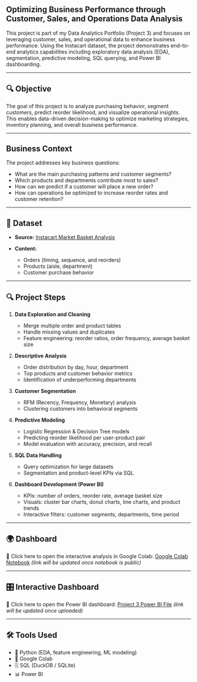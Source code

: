 ## Optimizing Business Performance through Customer, Sales, and Operations Data Analysis

This project is part of my Data Analytics Portfolio (Project 3) and focuses on leveraging customer, sales, and operational data to enhance business performance. Using the Instacart dataset, the project demonstrates end-to-end analytics capabilities including exploratory data analysis (EDA), segmentation, predictive modeling, SQL querying, and Power BI dashboarding.
________________________________________
## 🔍 Objective

The goal of this project is to analyze purchasing behavior, segment customers, predict reorder likelihood, and visualize operational insights. This enables data-driven decision-making to optimize marketing strategies, inventory planning, and overall business performance.
________________________________________
## Business Context

The project addresses key business questions:

* What are the main purchasing patterns and customer segments?
* Which products and departments contribute most to sales?
* How can we predict if a customer will place a new order?
* How can operations be optimized to increase reorder rates and customer retention?
________________________________________
## 📑 Dataset

* **Source:** [Instacart Market Basket Analysis](https://www.kaggle.com/datasets/psparks/instacart-market-basket-analysis/data)
* **Content:**

  * Orders (timing, sequence, and reorders)
  * Products (aisle, department)
  * Customer purchase behavior
________________________________________
## 🔍 Project Steps

1. **Data Exploration and Cleaning**

   * Merge multiple order and product tables
   * Handle missing values and duplicates
   * Feature engineering: reorder ratios, order frequency, average basket size
2. **Descriptive Analysis**

   * Order distribution by day, hour, department
   * Top products and customer behavior metrics
   * Identification of underperforming departments
3. **Customer Segmentation**

   * RFM (Recency, Frequency, Monetary) analysis
   * Clustering customers into behavioral segments
4. **Predictive Modeling**

   * Logistic Regression & Decision Tree models
   * Predicting reorder likelihood per user-product pair
   * Model evaluation with accuracy, precision, and recall
5. **SQL Data Handling**

   * Query optimization for large datasets
   * Segmentation and product-level KPIs via SQL
6. **Dashboard Development (Power BI)**

   * KPIs: number of orders, reorder rate, average basket size
   * Visuals: cluster bar charts, donut charts, line charts, and product trends
   * Interactive filters: customer segments, departments, time period
________________________________________
## 🌍 Dashboard

🔗 Click here to open the interactive analysis in Google Colab:
[Google Colab Notebook](https://colab.research.google.com/) *(link will be updated once notebook is public)*
________________________________________
## 🎛️ Interactive Dashboard

🔗 Click here to open the Power BI dashboard:
[Project 3 Power BI File](https://github.com/Nizar-Gadari/Project-3/raw/refs/heads/main/Project%203.pbix) *(link will be updated once uploaded)*
________________________________________
## 🛠️ Tools Used

* 🐍 Python (EDA, feature engineering, ML modeling)
* 🧪 Google Colab
* 🗄️ SQL (DuckDB / SQLite)
* 📊 Power BI


